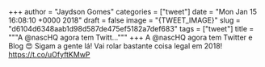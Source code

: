 
+++
author = "Jaydson Gomes"
categories = ["tweet"]
date = "Mon Jan 15 16:08:10 +0000 2018"
draft = false
image = "{TWEET_IMAGE}"
slug = "d6104d6348aab1d98d587de475ef5182a7def683"
tags = ["tweet"]
title = """A @nascHQ agora tem Twitt..."""
+++
A @nascHQ agora tem Twitter e Blog 😍 Sigam a gente lá! Vai rolar bastante coisa legal em 2018! https://t.co/uOfyftKMwP
